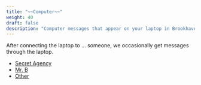 ```yaml
---
title: "~~Computer~~"
weight: 40
draft: false
description: "Computer messages that appear on your laptop in Brookhaven RP by the Agency, Mr. B, and other sources."
---
```



After connecting the laptop to ... someone, we occasionally get messages through the laptop.

- [Secret Agency](agency/)
- [Mr. B](mrb/)
- [Other](other/)